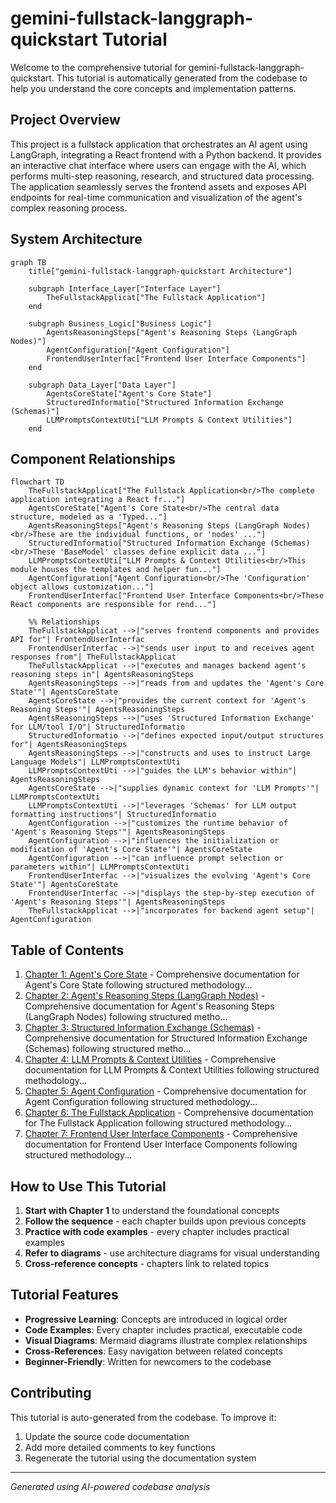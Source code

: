 # gemini-fullstack-langgraph-quickstart Tutorial

Welcome to the comprehensive tutorial for gemini-fullstack-langgraph-quickstart. This tutorial is automatically generated from the codebase to help you understand the core concepts and implementation patterns.

## Project Overview

This project is a fullstack application that orchestrates an AI agent using LangGraph, integrating a React frontend with a Python backend. It provides an interactive chat interface where users can engage with the AI, which performs multi-step reasoning, research, and structured data processing. The application seamlessly serves the frontend assets and exposes API endpoints for real-time communication and visualization of the agent's complex reasoning process.


## System Architecture

```mermaid
graph TB
    title["gemini-fullstack-langgraph-quickstart Architecture"]

    subgraph Interface_Layer["Interface Layer"]
        TheFullstackApplicat["The Fullstack Application"]
    end

    subgraph Business_Logic["Business Logic"]
        AgentsReasoningSteps["Agent's Reasoning Steps (LangGraph Nodes)"]
        AgentConfiguration["Agent Configuration"]
        FrontendUserInterfac["Frontend User Interface Components"]
    end

    subgraph Data_Layer["Data Layer"]
        AgentsCoreState["Agent's Core State"]
        StructuredInformatio["Structured Information Exchange (Schemas)"]
        LLMPromptsContextUti["LLM Prompts & Context Utilities"]
    end

```

## Component Relationships

```mermaid
flowchart TD
    TheFullstackApplicat["The Fullstack Application<br/>The complete application integrating a React fr..."]
    AgentsCoreState["Agent's Core State<br/>The central data structure, modeled as a 'Typed..."]
    AgentsReasoningSteps["Agent's Reasoning Steps (LangGraph Nodes)<br/>These are the individual functions, or 'nodes' ..."]
    StructuredInformatio["Structured Information Exchange (Schemas)<br/>These 'BaseModel' classes define explicit data ..."]
    LLMPromptsContextUti["LLM Prompts & Context Utilities<br/>This module houses the templates and helper fun..."]
    AgentConfiguration["Agent Configuration<br/>The 'Configuration' object allows customization..."]
    FrontendUserInterfac["Frontend User Interface Components<br/>These React components are responsible for rend..."]

    %% Relationships
    TheFullstackApplicat -->|"serves frontend components and provides API for"| FrontendUserInterfac
    FrontendUserInterfac -->|"sends user input to and receives agent responses from"| TheFullstackApplicat
    TheFullstackApplicat -->|"executes and manages backend agent's reasoning steps in"| AgentsReasoningSteps
    AgentsReasoningSteps -->|"reads from and updates the 'Agent's Core State'"| AgentsCoreState
    AgentsCoreState -->|"provides the current context for 'Agent's Reasoning Steps'"| AgentsReasoningSteps
    AgentsReasoningSteps -->|"uses 'Structured Information Exchange' for LLM/tool I/O"| StructuredInformatio
    StructuredInformatio -->|"defines expected input/output structures for"| AgentsReasoningSteps
    AgentsReasoningSteps -->|"constructs and uses to instruct Large Language Models"| LLMPromptsContextUti
    LLMPromptsContextUti -->|"guides the LLM's behavior within"| AgentsReasoningSteps
    AgentsCoreState -->|"supplies dynamic context for 'LLM Prompts'"| LLMPromptsContextUti
    LLMPromptsContextUti -->|"leverages 'Schemas' for LLM output formatting instructions"| StructuredInformatio
    AgentConfiguration -->|"customizes the runtime behavior of 'Agent's Reasoning Steps'"| AgentsReasoningSteps
    AgentConfiguration -->|"influences the initialization or modification of 'Agent's Core State'"| AgentsCoreState
    AgentConfiguration -->|"can influence prompt selection or parameters within"| LLMPromptsContextUti
    FrontendUserInterfac -->|"visualizes the evolving 'Agent's Core State'"| AgentsCoreState
    FrontendUserInterfac -->|"displays the step-by-step execution of 'Agent's Reasoning Steps'"| AgentsReasoningSteps
    TheFullstackApplicat -->|"incorporates for backend agent setup"| AgentConfiguration
```

## Table of Contents

1. [Chapter 1: Agent's Core State](chapter_01.md) - Comprehensive documentation for Agent's Core State following structured methodology...
2. [Chapter 2: Agent's Reasoning Steps (LangGraph Nodes)](chapter_02.md) - Comprehensive documentation for Agent's Reasoning Steps (LangGraph Nodes) following structured metho...
3. [Chapter 3: Structured Information Exchange (Schemas)](chapter_03.md) - Comprehensive documentation for Structured Information Exchange (Schemas) following structured metho...
4. [Chapter 4: LLM Prompts & Context Utilities](chapter_04.md) - Comprehensive documentation for LLM Prompts & Context Utilities following structured methodology...
5. [Chapter 5: Agent Configuration](chapter_05.md) - Comprehensive documentation for Agent Configuration following structured methodology...
6. [Chapter 6: The Fullstack Application](chapter_06.md) - Comprehensive documentation for The Fullstack Application following structured methodology...
7. [Chapter 7: Frontend User Interface Components](chapter_07.md) - Comprehensive documentation for Frontend User Interface Components following structured methodology...

## How to Use This Tutorial

1. **Start with Chapter 1** to understand the foundational concepts
2. **Follow the sequence** - each chapter builds upon previous concepts
3. **Practice with code examples** - every chapter includes practical examples
4. **Refer to diagrams** - use architecture diagrams for visual understanding
5. **Cross-reference concepts** - chapters link to related topics

## Tutorial Features

- **Progressive Learning**: Concepts are introduced in logical order
- **Code Examples**: Every chapter includes practical, executable code
- **Visual Diagrams**: Mermaid diagrams illustrate complex relationships
- **Cross-References**: Easy navigation between related concepts
- **Beginner-Friendly**: Written for newcomers to the codebase

## Contributing

This tutorial is auto-generated from the codebase. To improve it:
1. Update the source code documentation
2. Add more detailed comments to key functions
3. Regenerate the tutorial using the documentation system

---

*Generated using AI-powered codebase analysis*
